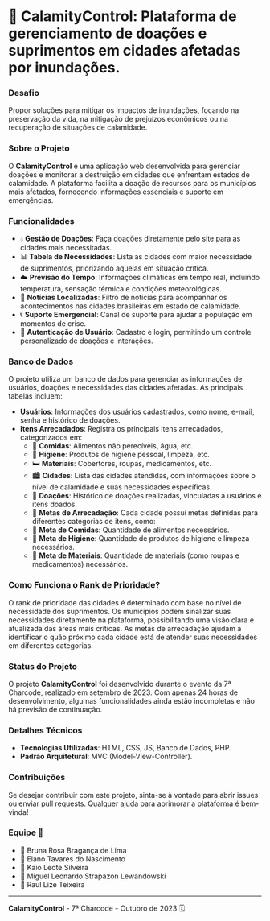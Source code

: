 # 🌊 CalamityControl: Plataforma de gerenciamento de doações e suprimentos em cidades afetadas por inundações.

### Desafio
Propor soluções para mitigar os impactos de inundações, focando na preservação da vida, na mitigação de prejuízos econômicos ou na recuperação de situações de calamidade.

### Sobre o Projeto
O **CalamityControl** é uma aplicação web desenvolvida para gerenciar doações e monitorar a destruição em cidades que enfrentam estados de calamidade. A plataforma facilita a doação de recursos para os municípios mais afetados, fornecendo informações essenciais e suporte em emergências.

### Funcionalidades
- 💧 **Gestão de Doações**: Faça doações diretamente pelo site para as cidades mais necessitadas.
- 📊 **Tabela de Necessidades**: Lista as cidades com maior necessidade de suprimentos, priorizando aquelas em situação crítica.
- ☁️ **Previsão do Tempo**: Informações climáticas em tempo real, incluindo temperatura, sensação térmica e condições meteorológicas.
- 📰 **Notícias Localizadas**: Filtro de notícias para acompanhar os acontecimentos nas cidades brasileiras em estado de calamidade.
- 📞 **Suporte Emergencial**: Canal de suporte para ajudar a população em momentos de crise.
- 🔐 **Autenticação de Usuário**: Cadastro e login, permitindo um controle personalizado de doações e interações.

### Banco de Dados
O projeto utiliza um banco de dados para gerenciar as informações de usuários, doações e necessidades das cidades afetadas. As principais tabelas incluem:

- **Usuários**: Informações dos usuários cadastrados, como nome, e-mail, senha e histórico de doações.
- **Itens Arrecadados**: Registra os principais itens arrecadados, categorizados em:
  - 🍞 **Comidas**: Alimentos não perecíveis, água, etc.
  - 🧼 **Higiene**: Produtos de higiene pessoal, limpeza, etc.
  - 🛏️ **Materiais**: Cobertores, roupas, medicamentos, etc.
  - 🏙️ **Cidades**: Lista das cidades atendidas, com informações sobre o nível de calamidade e suas necessidades específicas.
  - 💸 **Doações**: Histórico de doações realizadas, vinculadas a usuários e itens doados.
  - 🎯 **Metas de Arrecadação**: Cada cidade possui metas definidas para diferentes categorias de itens, como:
  - 🍎 **Meta de Comidas**: Quantidade de alimentos necessários.
  - 🧴 **Meta de Higiene**: Quantidade de produtos de higiene e limpeza necessários.
  - 👕 **Meta de Materiais**: Quantidade de materiais (como roupas e medicamentos) necessários.

### Como Funciona o Rank de Prioridade?
O rank de prioridade das cidades é determinado com base no nível de necessidade dos suprimentos. Os municípios podem sinalizar suas necessidades diretamente na plataforma, possibilitando uma visão clara e atualizada das áreas mais críticas. As metas de arrecadação ajudam a identificar o quão próximo cada cidade está de atender suas necessidades em diferentes categorias.

### Status do Projeto
O projeto **CalamityControl** foi desenvolvido durante o evento da 7ª Charcode, realizado em setembro de 2023. Com apenas 24 horas de desenvolvimento, algumas funcionalidades ainda estão incompletas e não há previsão de continuação.

### Detalhes Técnicos
- **Tecnologias Utilizadas**: HTML, CSS, JS, Banco de Dados, PHP.
- **Padrão Arquitetural**: MVC (Model-View-Controller).

### Contribuições
Se desejar contribuir com este projeto, sinta-se à vontade para abrir issues ou enviar pull requests. Qualquer ajuda para aprimorar a plataforma é bem-vinda!

### Equipe 👥
- 👤 Bruna Rosa Bragança de Lima
- 👤 Elano Tavares do Nascimento
- 👤 Kaio Leote Silveira
- 👤 Miguel Leonardo Strapazon Lewandowski
- 👤 Raul Lize Teixeira

---

**CalamityControl** - 7ª Charcode - Outubro de 2023 🗓️

